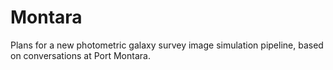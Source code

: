 # Montara
Plans for a new photometric galaxy survey image simulation pipeline, based on conversations at Port Montara.
